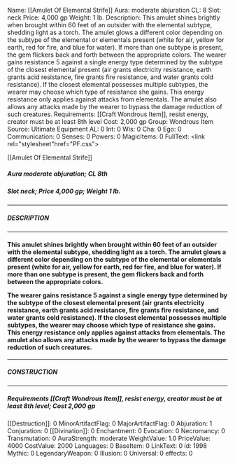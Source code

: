 Name: [[Amulet Of Elemental Strife]]
Aura: moderate abjuration
CL: 8
Slot: neck
Price: 4,000 gp
Weight: 1 lb.
Description: This amulet shines brightly when brought within 60 feet of an outsider with the elemental subtype, shedding light as a torch. The amulet glows a different color depending on the subtype of the elemental or elementals present (white for air, yellow for earth, red for fire, and blue for water). If more than one subtype is present, the gem flickers back and forth between the appropriate colors. The wearer gains resistance 5 against a single energy type determined by the subtype of the closest elemental present (air grants electricity resistance, earth grants acid resistance, fire grants fire resistance, and water grants cold resistance). If the closest elemental possesses multiple subtypes, the wearer may choose which type of resistance she gains. This energy resistance only applies against attacks from elementals. The amulet also allows any attacks made by the wearer to bypass the damage reduction of such creatures.
Requirements: [[Craft Wondrous Item]], resist energy, creator must be at least 8th level
Cost: 2,000 gp
Group: Wondrous Item
Source: Ultimate Equipment
AL: 0
Int: 0
Wis: 0
Cha: 0
Ego: 0
Communication: 0
Senses: 0
Powers: 0
MagicItems: 0
FullText: <link rel="stylesheet"href="PF.css"><div class="heading"><p class="alignleft">[[Amulet Of Elemental Strife]]</p><div style="clear: both;"></div></div><div><h5><b>Aura </b>moderate abjuration; <b>CL </b>8th</h5><h5><b>Slot </b>neck; <b>Price </b>4,000 gp; <b>Weight </b>1 lb.</h5></div><hr/><div><h5><b>DESCRIPTION</b></h5></div><hr/><div><h4><p>This amulet shines brightly when brought within 60 feet of an outsider with the elemental subtype, shedding light as a torch. The amulet glows a different color depending on the subtype of the elemental or elementals present (white for air, yellow for earth, red for fire, and blue for water). If more than one subtype is present, the gem flickers back and forth between the appropriate colors. </p><p>The wearer gains resistance 5 against a single energy type determined by the subtype of the closest elemental present (air grants electricity resistance, earth grants acid resistance, fire grants fire resistance, and water grants cold resistance). If the closest elemental possesses multiple subtypes, the wearer may choose which type of resistance she gains. This energy resistance only applies against attacks from elementals. The amulet also allows any attacks made by the wearer to bypass the damage reduction of such creatures.</p></h4></div><hr/><div><h5><b>CONSTRUCTION</b></h5></div><hr/><div><h5><b>Requirements </b>[[Craft Wondrous Item]], <i>resist energy</i>, creator must be at least 8th level; <b>Cost </b>2,000 gp</h5></div>
[[Destruction]]: 0
MinorArtifactFlag: 0
MajorArtifactFlag: 0
Abjuration: 1
Conjuration: 0
[[Divination]]: 0
Enchantment: 0
Evocation: 0
Necromancy: 0
Transmutation: 0
AuraStrength: moderate
WeightValue: 1.0
PriceValue: 4000
CostValue: 2000
Languages: 0
BaseItem: 0
LinkText: 0
id: 1998
Mythic: 0
LegendaryWeapon: 0
Illusion: 0
Universal: 0
effects: 0

